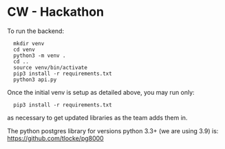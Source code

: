 # CW - Hackathon


To run the backend:

``` 
  mkdir venv
  cd venv
  python3 -m venv .
  cd ..
  source venv/bin/activate 
  pip3 install -r requirements.txt
  python3 api.py
```

Once the initial venv is setup as detailed above, you may run only:

```
  pip3 install -r requirements.txt
```

as necessary to get updated libraries as the team adds them in.


The python postgres library for versions python 3.3+ (we are using 3.9) is: https://github.com/tlocke/pg8000




